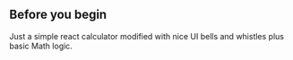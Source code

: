 ## Before you begin

Just a simple react calculator modified with nice UI bells and whistles plus basic Math logic.